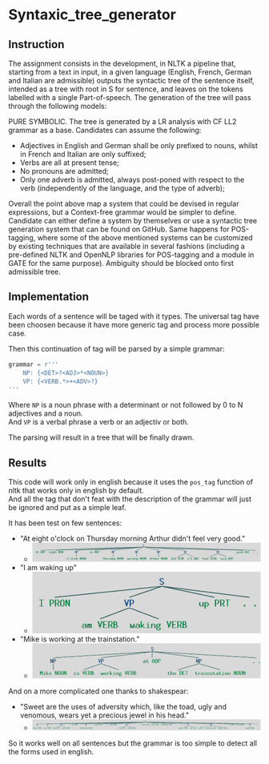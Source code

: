 # Syntaxic_tree_generator

## Instruction 

The assignment consists in the development, in NLTK a pipeline that, starting from a text in input, in a given language (English, French, German and Italian are admissible) outputs the syntactic tree of the sentence itself, intended as a tree with root in S for sentence, and leaves on the tokens labelled with a single Part-of-speech. The generation of the tree will pass through the following models:

PURE SYMBOLIC. The tree is generated by a LR analysis with CF LL2 grammar as a base. Candidates can assume the following:

- Adjectives in English and German shall be only prefixed to nouns, whilst in French and Italian are only suffixed;
- Verbs are all at present tense;
- No pronouns are admitted;
- Only one adverb is admitted, always post-poned with respect to the verb (independently of the language, and the type of adverb);
  
Overall the point above map a system that could be devised in regular expressions, but a Context-free grammar would be simpler to define. Candidate can either define a system by themselves or use a syntactic tree generation system that can be found on GitHub. Same happens for POS-tagging, where some of the above mentioned systems can be customized by existing techniques that are available in several fashions (including a pre-defined NLTK and OpenNLP libraries for POS-tagging and a module in GATE for the same purpose). Ambiguity should be blocked onto first admissible tree.

## Implementation
Each words of a sentence will be taged with it types. The universal tag have been choosen because it have more generic tag and process more possible case.

Then this continuation of tag will be parsed by a simple grammar:  
```py
grammar = r'''
    NP: {<DET>?<ADJ>*<NOUN>}
    VP: {<VERB.*>+<ADV>?} 
'''
```
Where `NP` is a noun phrase with a determinant or not followed by 0 to N adjectives and a noun.  
And `VP` is a verbal phrase a verb or an adjectiv or both.  
  
The parsing will result in a tree that will be finally drawn.

## Results
This code will work only in english because it uses the `pos_tag` function of nltk that works only in english by default.  
And all the tag that don't feat with the description of the grammar will just be ignored and put as a simple leaf.

It has been test on few sentences:  
- "At eight o'clock on Thursday morning Arthur didn't feel very good."
  - ![](./img/sent_1)
- "I am waking up"
  - ![](./img/sent_2)
- "Mike is working at the trainstation."
  - ![](./img/sent_3)

And on a more complicated one thanks to shakespear:  
- "Sweet are the uses of adversity which, like the toad, ugly and venomous, wears yet a precious jewel in his head."
  - ![](./img/sent_shake.png)

So it works well on all sentences but the grammar is too simple to detect all the forms used in english.
